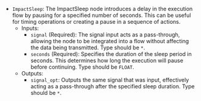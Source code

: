 - `ImpactSleep`: The ImpactSleep node introduces a delay in the execution flow by pausing for a specified number of seconds. This can be useful for timing operations or creating a pause in a sequence of actions.
    - Inputs:
        - `signal` (Required): The signal input acts as a pass-through, allowing the node to be integrated into a flow without affecting the data being transmitted. Type should be `*`.
        - `seconds` (Required): Specifies the duration of the sleep period in seconds. This determines how long the execution will pause before continuing. Type should be `FLOAT`.
    - Outputs:
        - `signal_opt`: Outputs the same signal that was input, effectively acting as a pass-through after the specified sleep duration. Type should be `*`.
